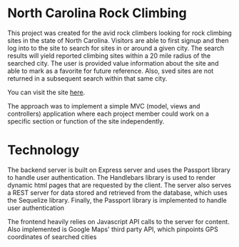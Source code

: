# North Carolina Rock Climbing
This project was created for the avid rock climbers looking for rock climbing sites in the state of North Carolina.  Visitors are able to first signup and then log into to the site to search for sites in or around a given city.  The search results will yield reported climbing sites within a 20 mile radius of the searched city.  The user is provided value information about the site and able to mark as a favorite for future reference.  Also, sved sites are not returned in a subsequent search within that same city.  

You can visit the site [here](https://shrouded-cliffs-15806.herokuapp.com/).

The approach was to implement a simple MVC (model, views and controllers) application where each project member could work on a specific section or function of the site independently.

# Technology
The backend server is built on Express server and uses the Passport library to handle user authentication.  The Handlebars library is used to render dynamic html pages that are requested by the client.  The server also serves a REST server for data stored and retrieved from the database, which uses the Sequelize library.  Finally, the Passport library is implemented to handle user authentication

The frontend heavily relies on Javascript API calls to the server for content.  Also implemented is Google Maps' third party API, which pinpoints GPS coordinates of searched cities

